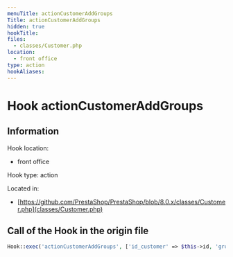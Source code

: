```yaml
---
menuTitle: actionCustomerAddGroups
Title: actionCustomerAddGroups
hidden: true
hookTitle: 
files:
  - classes/Customer.php
location:
  - front office
type: action
hookAliases:
---
```


# Hook actionCustomerAddGroups

## Information

Hook location:
  - front office

Hook type: action

Located in: 
  - [https://github.com/PrestaShop/PrestaShop/blob/8.0.x/classes/Customer.php](classes/Customer.php)

## Call of the Hook in the origin file

```php
Hook::exec('actionCustomerAddGroups', ['id_customer' => $this->id, 'groups' => $groups])
```